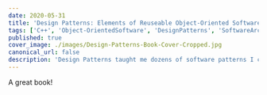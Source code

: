 ```yaml
---
date: 2020-05-31
title: 'Design Patterns: Elements of Reuseable Object-Oriented Software'
tags: ['C++', 'Object-OrientedSoftware', 'DesignPatterns', 'SoftwareArchitecture']
published: true
cover_image: ./images/Design-Patterns-Book-Cover-Cropped.jpg
canonical_url: false
description: 'Design Patterns taught me dozens of software patterns I can now recognize and use in my daily life as a Software Engineer. This is a must read for any developer working in a large and complex Object-Oriented codebase'
---
```


A great book!
